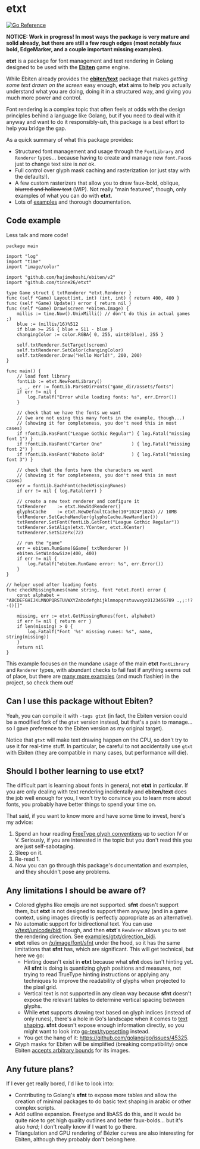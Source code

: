 # etxt
[![Go Reference](https://pkg.go.dev/badge/github.com/tinne26/etxt.svg)](https://pkg.go.dev/github.com/tinne26/etxt)

**NOTICE: Work in progress! In most ways the package is very mature and solid already, but there are still a few rough edges (most notably faux bold, EdgeMarker, and a couple important missing examples).**

**etxt** is a package for font management and text rendering in Golang designed to be used with the [**Ebiten**](https://github.com/hajimehoshi/ebiten) game engine.

While Ebiten already provides the [**ebiten/text**](https://pkg.go.dev/github.com/hajimehoshi/ebiten/v2/text) package that makes *getting some text drawn on the screen* easy enough, **etxt** aims to help you actually understand what you are doing, doing it in a structured way, and giving you much more power and control.

Font rendering is a complex topic that often feels at odds with the design principles behind a language like Golang, but if you need to deal with it anyway and want to do it responsibly-*ish*, this package is a best effort to help you bridge the gap.

As a quick summary of what this package provides:
- Structured font management and usage through the `FontLibrary` and `Renderer` types... because having to create and manage new `font.Face`s just to change text size is *not* ok.
- Full control over glyph mask caching and rasterization (or just stay with the defaults!).
- A few custom rasterizers that allow you to draw faux-bold, oblique, ~~blurred and hollow text~~ (WIP). Not really "main features", though, only examples of what you can do with **etxt**.
- Lots of [examples](https://github.com/tinne26/etxt/tree/main/examples) and thorough documentation.


## Code example
Less talk and more code!
```Golang
package main

import "log"
import "time"
import "image/color"

import "github.com/hajimehoshi/ebiten/v2"
import "github.com/tinne26/etxt"

type Game struct { txtRenderer *etxt.Renderer }
func (self *Game) Layout(int, int) (int, int) { return 400, 400 }
func (self *Game) Update() error { return nil }
func (self *Game) Draw(screen *ebiten.Image) {
	millis := time.Now().UnixMilli() // don't do this in actual games ;)
	blue := (millis/16)%512
	if blue >= 256 { blue = 511 - blue }
	changingColor := color.RGBA{ 0, 255, uint8(blue), 255 }

	self.txtRenderer.SetTarget(screen)
	self.txtRenderer.SetColor(changingColor)
	self.txtRenderer.Draw("Hello World!", 200, 200)
}

func main() {
	// load font library
	fontLib := etxt.NewFontLibrary()
	_, _, err := fontLib.ParseDirFonts("game_dir/assets/fonts")
	if err != nil {
		log.Fatalf("Error while loading fonts: %s", err.Error())
	}

	// check that we have the fonts we want
	// (we are not using this many fonts in the example, though...)
	// (showing it for completeness, you don't need this in most cases)
	if !fontLib.HasFont("League Gothic Regular") { log.Fatal("missing font 1") }
	if !fontLib.HasFont("Carter One"           ) { log.Fatal("missing font 2") }
	if !fontLib.HasFont("Roboto Bold"          ) { log.Fatal("missing font 3") }

	// check that the fonts have the characters we want
	// (showing it for completeness, you don't need this in most cases)
	err = fontLib.EachFont(checkMissingRunes)
	if err != nil { log.Fatal(err) }

	// create a new text renderer and configure it
	txtRenderer    := etxt.NewStdRenderer()
	glyphsCache    := etxt.NewDefaultCache(10*1024*1024) // 10MB
	txtRenderer.SetCacheHandler(glyphsCache.NewHandler())
	txtRenderer.SetFont(fontLib.GetFont("League Gothic Regular"))
	txtRenderer.SetAlign(etxt.YCenter, etxt.XCenter)
	txtRenderer.SetSizePx(72)

	// run the "game"
	err = ebiten.RunGame(&Game{ txtRenderer })
	ebiten.SetWindowSize(400, 400)
	if err != nil {
		log.Fatalf("ebiten.RunGame error: %s", err.Error())
	}
}

// helper used after loading fonts
func checkMissingRunes(name string, font *etxt.Font) error {
	const alphabet = "ABCDEFGHIJKLMNOPQRSTUVWXYZabcdefghijklmnopqrstuvwxyz0123456789 .,;:!?-()[]"

	missing, err := etxt.GetMissingRunes(font, alphabet)
	if err != nil { return err }
	if len(missing) > 0 {
		log.Fatalf("Font '%s' missing runes: %s", name, string(missing))
	}
	return nil
}
```

This example focuses on the mundane usage of the main **etxt** `FontLibrary` and `Renderer` types, with abundant checks to fail fast if anything seems out of place, but there are [many more examples](https://github.com/tinne26/etxt/tree/main/examples) (and much flashier) in the project, so check them out!


## Can I use this package without Ebiten?
Yeah, you can compile it with `-tags gtxt` (in fact, the Ebiten version could be a modified fork of the `gtxt` version instead, but that's a pain to manage... so I gave preference to the Ebiten version as my original target).

Notice that `gtxt` will make text drawing happen on the CPU, so don't try to use it for real-time stuff. In particular, be careful to not accidentally use `gtxt` with Ebiten (they are compatible in many cases, but performance will die).

## Should I bother learning to use etxt?
The difficult part is learning about fonts in general, not **etxt** in particular. If you are only dealing with text rendering incidentally and **ebiten/text** does the job well enough for you, I won't try to convince you to learn more about fonts, you probably have better things to spend your time on.

That said, if you want to know more and have some time to invest, here's my advice:
1. Spend an hour reading [FreeType glyph conventions](https://freetype.org/freetype2/docs/glyphs/index.html) up to section IV or V. Seriously, if you are interested in the topic but you don't read this you are just self-sabotaging.
2. Sleep on it.
3. Re-read 1.
4. Now you can go through this package's documentation and examples, and they shouldn't pose any problems.

## Any limitations I should be aware of?
- Colored glyphs like emojis are not supported. **sfnt** doesn't support them, but **etxt** is not designed to support them anyway (and in a game context, using images directly is perfectly appropriate as an alternative).
- No automatic support for bidirectional text. You can use [x/text/unicode/bidi](https://pkg.go.dev/golang.org/x/text/unicode/bidi) though, and then **etxt**'s `Renderer` allows you to set the rendering direction. See [examples/gtxt/direction_bidi](https://github.com/tinne26/etxt/blob/main/examples/gtxt/direction_bidi/main.go).
- **etxt** relies on [/x/image/font/sfnt](https://pkg.go.dev/golang.org/x/image/font/sfnt) under the hood, so it has the same limitations that **sfnt** has, which are significant. This will get technical, but here we go:
	- Hinting doesn't exist in **etxt** because what **sfnt** does isn't hinting yet. All **sfnt** is doing is quantizing glyph positions and measures, not trying to read TrueType hinting instructions or applying any techniques to improve the readability of glyphs when projected to the pixel grid.
	- Vertical text is not supported in any clean way because **sfnt** doesn't expose the relevant tables to determine vertical spacing between glyphs.
	- While **etxt** supports drawing text based on glyph indices (instead of only runes), there's a hole in Go's landscape when it comes to [text shaping](https://github.com/tinne26/etxt/blob/main/docs/shaping.md). **sfnt** doesn't expose enough information directly, so you might want to look into [go-text/typesetting](https://github.com/go-text/typesetting) instead.
	- You get the hang of it: https://github.com/golang/go/issues/45325.
- Glyph masks for Ebiten will be simplified (breaking compatibility) once Ebiten [accepts arbitrary bounds](https://github.com/hajimehoshi/ebiten/issues/2013) for its images.


## Any future plans?
If I ever get really bored, I'd like to look into:
- Contributing to Golang's **sfnt** to expose more tables and allow the creation of minimal packages to do basic text shaping in arabic or other complex scripts.
- Add outline expansion. Freetype and libASS do this, and it would be quite nice to get high quality outlines and better faux-bolds... but it's also *hard*; I don't really know if I want to go there.
- Triangulation and GPU rendering of Bézier curves are also interesting for Ebiten, although they probably don't belong here.

